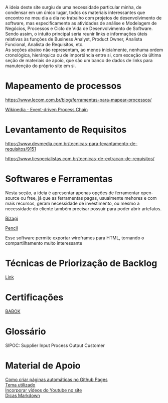 A ideia deste site surgiu de uma necessidade particular minha, de condensar em um único lugar, todos os materiais interessantes que encontro no meu dia a dia no trabalho com projetos de desenvolvimento de software, mas especificamente as atividades de análise e Modelagem de Negócios, Processos e Ciclo de Vida de Desenvolvimento de Software.  
Sendo assim, o intuito principal seria reunir links e informações úteis relativas às funções de Business Analyst, Product Owner, Analista Funcional, Analista de Requisitos, etc.  
As seções abaixo não representam, ao menos inicialmente, nenhuma ordem cronológica, hierárquica ou de importância entre si, com exceção da última seção de materiais de apoio, que são um banco de dados de links para manutenção do próprio site em si. 

# Mapeamento de processos

https://www.lecom.com.br/blog/ferramentas-para-mapear-processos/

[Wikipedia - Event-driven Process Chain](https://en.wikipedia.org/wiki/Event-driven_process_chain)

# Levantamento de Requisitos

https://www.devmedia.com.br/tecnicas-para-levantamento-de-requisitos/9151

https://www.tiespecialistas.com.br/tecnicas-de-extracao-de-requisitos/

# Softwares e Ferramentas

Nesta seção, a ideia é apresentar apenas opções de ferramentar open-source ou free, já que as ferramentas pagas, usualmente mehores e com mais recursos, geram necessidade de investimento, ou mesmo a necessidade do cliente também precisar possuir para poder abrir artefatos.

[Bizagi](https://portal.bizagi.com//en/download-modeler-confirmation?dwl=d40fb20ffc91a0cbb20cb8f7c328a52ff42ff11d)

[Pencil](https://pencil.evolus.vn/)

Esse software permite exportar wireframes para HTML, tornando o compartilhamento muito interessante

# Técnicas de Priorização de Backlog

[Link](https://imasters.com.br/devsecops/algumas-tecnicas-de-priorizacao-do-backlog)

# Certificações

[BABOK](http://www.iiba.org.br/index.php/consultar/44-certificacao)

# Glossário

SIPOC: Supplier Input Process Output Customer 

# Material de Apoio

[Como criar páginas automáticas no Github Pages](https://nicolas-van.github.io/easy-markdown-to-github-pages/)  
[Tema utilizado](https://github.com/pages-themes/leap-day)  
[Incorporar vídeos do Youtube no site](http://embedyoutube.org/)  
[Dicas Markdown](https://blog.da2k.com.br/2015/02/08/aprenda-markdown/)
